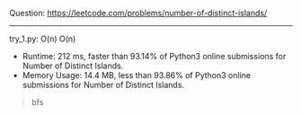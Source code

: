 Question: https://leetcode.com/problems/number-of-distinct-islands/

---

try_1.py: O(n) O(n)

* Runtime: 212 ms, faster than 93.14% of Python3 online submissions for Number of Distinct Islands.
* Memory Usage: 14.4 MB, less than 93.86% of Python3 online submissions for Number of Distinct Islands.

> bfs
